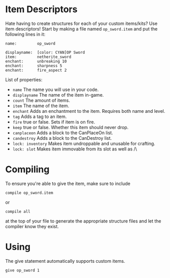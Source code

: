 # Item Descriptors
Hate having to create structures for each of your custom items/kits? Use item descriptors! Start by making a file named `op_sword.item` and put the following lines in it:
```
name:         op_sword

displayname:  [color: CYAN]OP Sword
item:         netherite_sword
enchant:      unbreaking 10
enchant:      sharpness 5
enchant:      fire_aspect 2
```
List of properties:
* `name` The name you will use in your code.
* `displayname` The name of the item in-game.
* `count` The amount of items.
* `item` The name of the item.
* `enchant` Adds an enchantment to the item. Requires both name and level.
* `tag` Adds a tag to an item.
* `fire` true or false. Sets if item is on fire.
* `keep` true or false. Whether this item should never drop.
* `canplaceon` Adds a block to the CanPlaceOn list.
* `candestroy` Adds a block to the CanDestroy list.
* `lock: inventory` Makes item undroppable and unusable for crafting.
* `lock: slot` Makes item immovable from its slot as well as /\

# Compiling
To ensure you're able to give the item, make sure to include
```
compile op_sword.item
```
or
```
compile all
```
at the top of your file to generate the appropriate structure files and let the compiler know they exist.

# Using
The give statement automatically supports custom items.
```
give op_sword 1
```
